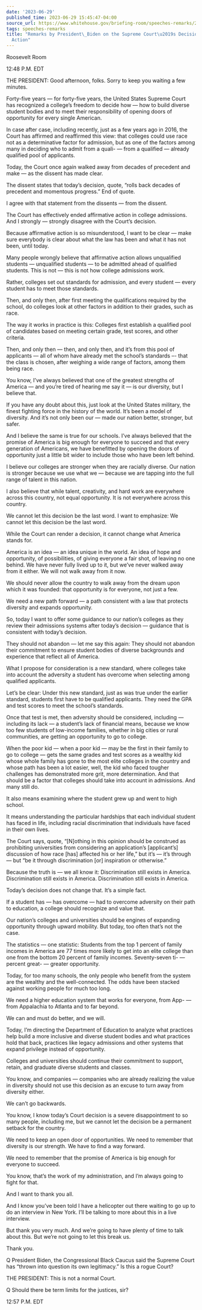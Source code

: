 ```yaml
---
date: '2023-06-29'
published_time: 2023-06-29 15:45:47-04:00
source_url: https://www.whitehouse.gov/briefing-room/speeches-remarks/2023/06/29/remarks-by-president-biden-on-the-supreme-courts-decision-on-affirmative-action/
tags: speeches-remarks
title: "Remarks by President\_Biden on the Supreme Court\u2019s Decision on Affirmative\_\
  Action"
---
```

 
Roosevelt Room

12:48 P.M. EDT

THE PRESIDENT: Good afternoon, folks. Sorry to keep you waiting a few
minutes.

Forty-five years — for forty-five years, the United States Supreme Court
has recognized a college’s freedom to decide how — how to build diverse
student bodies and to meet their responsibility of opening doors of
opportunity for every single American.

In case after case, including recently, just as a few years ago in 2016,
the Court has affirmed and reaffirmed this view: that colleges could use
race not as a determinative factor for admission, but as one of the
factors among many in deciding who to admit from a quali- — from a
qualified — already qualified pool of applicants.

Today, the Court once again walked away from decades of precedent and
make — as the dissent has made clear.

The dissent states that today’s decision, quote, “rolls back decades of
precedent and momentous progress.” End of quote.

I agree with that statement from the dissents — from the dissent.

The Court has effectively ended affirmative action in college
admissions. And I strongly — strongly disagree with the Court’s
decision.

Because affirmative action is so misunderstood, I want to be clear —
make sure everybody is clear about what the law has been and what it has
not been, until today.

Many people wrongly believe that affirmative action allows unqualified
students — unqualified students — to be admitted ahead of qualified
students. This is not — this is not how college admissions work.

Rather, colleges set out standards for admission, and every student —
every student has to meet those standards.

Then, and only then, after first meeting the qualifications required by
the school, do colleges look at other factors in addition to their
grades, such as race.

The way it works in practice is this: Colleges first establish a
qualified pool of candidates based on meeting certain grade, test
scores, and other criteria.

Then, and only then — then, and only then, and it’s from this pool of
applicants — all of whom have already met the school’s standards –- that
the class is chosen, after weighing a wide range of factors, among them
being race.

You know, I’ve always believed that one of the greatest strengths of
America — and you’re tired of hearing me say it — is our diversity, but
I believe that.

If you have any doubt about this, just look at the United States
military, the finest fighting force in the history of the world. It’s
been a model of diversity. And it’s not only been our — made our nation
better, stronger, but safer.

And I believe the same is true for our schools. I’ve always believed
that the promise of America is big enough for everyone to succeed and
that every generation of Americans, we have benefitted by opening the
doors of opportunity just a little bit wider to include those who have
been left behind.

I believe our colleges are stronger when they are racially diverse. Our
nation is stronger because we use what we — because we are tapping into
the full range of talent in this nation.

I also believe that while talent, creativity, and hard work are
everywhere across this country, not equal opportunity. It is not
everywhere across this country.

We cannot let this decision be the last word. I want to emphasize: We
cannot let this decision be the last word.

While the Court can render a decision, it cannot change what America
stands for.

America is an idea — an idea unique in the world. An idea of hope and
opportunity, of possibilities, of giving everyone a fair shot, of
leaving no one behind. We have never fully lived up to it, but we’ve
never walked away from it either. We will not walk away from it now.

We should never allow the country to walk away from the dream upon which
it was founded: that opportunity is for everyone, not just a few.

We need a new path forward — a path consistent with a law that protects
diversity and expands opportunity.

So, today I want to offer some guidance to our nation’s colleges as they
review their admissions systems after today’s decision — guidance that
is consistent with today’s decision.

They should not abandon — let me say this again: They should not abandon
their commitment to ensure student bodies of diverse backgrounds and
experience that reflect all of America.

What I propose for consideration is a new standard, where colleges take
into account the adversity a student has overcome when selecting among
qualified applicants.

Let’s be clear: Under this new standard, just as was true under the
earlier standard, students first have to be qualified applicants. They
need the GPA and test scores to meet the school’s standards.

Once that test is met, then adversity should be considered, including —
including its lack — a student’s lack of financial means, because we
know too few students of low-income families, whether in big cities or
rural communities, are getting an opportunity to go to college.

When the poor kid — when a poor kid — may be the first in their family
to go to college — gets the same grades and test scores as a wealthy kid
whose whole family has gone to the most elite colleges in the country
and whose path has been a lot easier, well, the kid who faced tougher
challenges has demonstrated more grit, more determination. And that
should be a factor that colleges should take into account in admissions.
And many still do.

It also means examining where the student grew up and went to high
school.

It means understanding the particular hardships that each individual
student has faced in life, including racial discrimination that
individuals have faced in their own lives.

The Court says, quote, “\[N\]othing in this opinion should be construed
as prohibiting universities from considering an application’s
\[applicant’s\] discussion of how race \[has\] affected his or her
life,” but it’s — it’s through — but “be it through discrimination
\[or\] inspiration or otherwise.”

Because the truth is — we all know it: Discrimination still exists in
America. Discrimination still exists in America. Discrimination still
exists in America.

Today’s decision does not change that. It’s a simple fact.

If a student has — has overcome — had to overcome adversity on their
path to education, a college should recognize and value that.

Our nation’s colleges and universities should be engines of expanding
opportunity through upward mobility. But today, too often that’s not the
case.

The statistics — one statistic: Students from the top 1 percent of
family incomes in America are 77 times more likely to get into an elite
college than one from the bottom 20 percent of family incomes.
Seventy-seven ti- — percent great- — greater opportunity.

Today, for too many schools, the only people who benefit from the system
are the wealthy and the well-connected. The odds have been stacked
against working people for much too long.

We need a higher education system that works for everyone, from App- —
from Appalachia to Atlanta and to far beyond.

We can and must do better, and we will.

Today, I’m directing the Department of Education to analyze what
practices help build a more inclusive and diverse student bodies and
what practices hold that back, practices like legacy admissions and
other systems that expand privilege instead of opportunity.

Colleges and universities should continue their commitment to support,
retain, and graduate diverse students and classes.

You know, and companies — companies who are already realizing the value
in diversity should not use this decision as an excuse to turn away from
diversity either.

We can’t go backwards.

You know, I know today’s Court decision is a severe disappointment to so
many people, including me, but we cannot let the decision be a permanent
setback for the country.

We need to keep an open door of opportunities. We need to remember that
diversity is our strength. We have to find a way forward.

We need to remember that the promise of America is big enough for
everyone to succeed.

You know, that’s the work of my administration, and I’m always going to
fight for that.

And I want to thank you all.

And I know you’ve been told I have a helicopter out there waiting to go
up to do an interview in New York. I’ll be talking to more about this in
a live interview.

But thank you very much. And we’re going to have plenty of time to talk
about this. But we’re not going to let this break us.

Thank you.

Q President Biden, the Congressional Black Caucus said the Supreme Court
has “thrown into question its own legitimacy.” Is this a rogue Court?

THE PRESIDENT: This is not a normal Court.

Q Should there be term limits for the justices, sir?

12:57 P.M. EDT
